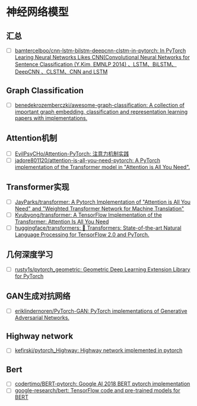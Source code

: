 # 神经网络模型

## 汇总

- [ ] [bamtercelboo/cnn-lstm-bilstm-deepcnn-clstm-in-pytorch: In PyTorch Learing Neural Networks Likes CNN(Convolutional Neural Networks for Sentence Classification (Y.Kim, EMNLP 2014) 、LSTM、BiLSTM、DeepCNN 、CLSTM、CNN and LSTM](https://github.com/bamtercelboo/cnn-lstm-bilstm-deepcnn-clstm-in-pytorch)

## Graph Classification

- [ ] [benedekrozemberczki/awesome-graph-classification: A collection of important graph embedding, classification and representation learning papers with implementations.](https://github.com/benedekrozemberczki/awesome-graph-classification)

## Attention机制

- [ ] [EvilPsyCHo/Attention-PyTorch: 注意力机制实践](https://github.com/EvilPsyCHo/Attention-PyTorch)
- [ ] [jadore801120/attention-is-all-you-need-pytorch: A PyTorch implementation of the Transformer model in "Attention is All You Need".](https://github.com/jadore801120/attention-is-all-you-need-pytorch)

## Transformer实现

- [ ] [JayParks/transformer: A Pytorch Implementation of "Attention is All You Need" and "Weighted Transformer Network for Machine Translation"](https://github.com/JayParks/transformer)
- [ ] [Kyubyong/transformer: A TensorFlow Implementation of the Transformer: Attention Is All You Need](https://github.com/Kyubyong/transformer)
- [ ] [huggingface/transformers: 🤗 Transformers: State-of-the-art Natural Language Processing for TensorFlow 2.0 and PyTorch.](https://github.com/huggingface/transformers)

## 几何深度学习

- [ ] [rusty1s/pytorch_geometric: Geometric Deep Learning Extension Library for PyTorch](https://github.com/rusty1s/pytorch_geometric)

## GAN生成对抗网络

- [ ] [eriklindernoren/PyTorch-GAN: PyTorch implementations of Generative Adversarial Networks.](https://github.com/eriklindernoren/PyTorch-GAN)

## Highway network

- [ ] [kefirski/pytorch_Highway: Highway network implemented in pytorch](https://github.com/kefirski/pytorch_Highway)

## Bert

- [ ] [codertimo/BERT-pytorch: Google AI 2018 BERT pytorch implementation](https://github.com/codertimo/BERT-pytorch)
- [ ] [google-research/bert: TensorFlow code and pre-trained models for BERT](https://github.com/google-research/bert)